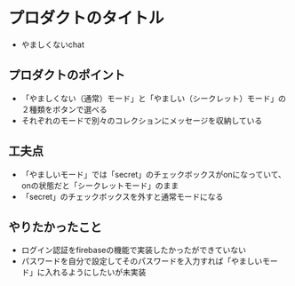 # プロダクトのタイトル

- やましくないchat

## プロダクトのポイント

- 「やましくない（通常）モード」と「やましい（シークレット）モード」の２種類をボタンで選べる
- それぞれのモードで別々のコレクションにメッセージを収納している

## 工夫点

- 「やましいモード」では「secret」のチェックボックスがonになっていて、onの状態だと「シークレットモード」のまま
- 「secret」のチェックボックスを外すと通常モードになる
 
## やりたかったこと

- ログイン認証をfirebaseの機能で実装したかったができていない
- パスワードを自分で設定してそのパスワードを入力すれば「やましいモード」に入れるようにしたいが未実装